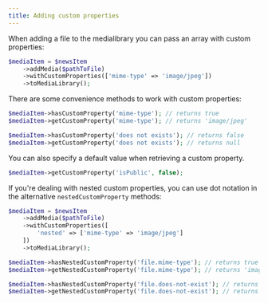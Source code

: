 ```yaml
---
title: Adding custom properties
---
```


When adding a file to the medialibrary you can pass an array with custom properties:

```php
$mediaItem = $newsItem
    ->addMedia($pathToFile)
    ->withCustomProperties(['mime-type' => 'image/jpeg'])
    ->toMediaLibrary();
```

There are some convenience methods to work with custom properties:

```php
$mediaItem->hasCustomProperty('mime-type'); // returns true
$mediaItem->getCustomProperty('mime-type'); // returns 'image/jpeg'

$mediaItem->hasCustomProperty('does not exists'); // returns false
$mediaItem->getCustomProperty('does not exists'); // returns null
```

You can also specify a default value when retrieving a custom property.

```php
$mediaItem->getCustomProperty('isPublic', false);
```

If you're dealing with nested custom properties, you can use dot notation in the alternative `nestedCustomProperty` methods:

```php
$mediaItem = $newsItem
    ->addMedia($pathToFile)
    ->withCustomProperties([
        'nested' => ['mime-type' => 'image/jpeg']
    ])
    ->toMediaLibrary();

$mediaItem->hasNestedCustomProperty('file.mime-type'); // returns true
$mediaItem->getNestedCustomProperty('file.mime-type'); // returns 'image/jpeg'

$mediaItem->hasNestedCustomProperty('file.does-not-exist'); // returns false
$mediaItem->getNestedCustomProperty('file.does-not-exist'); // returns null
```